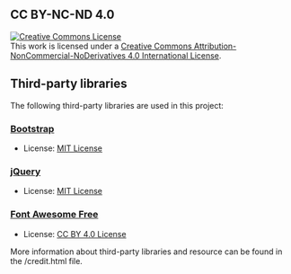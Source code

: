 ## CC BY-NC-ND 4.0

<a rel="license" href="http://creativecommons.org/licenses/by-nc-nd/4.0/"><img alt="Creative Commons License" style="border-width:0" src="https://i.creativecommons.org/l/by-nc-nd/4.0/88x31.png" /></a>
<br />
This work is licensed under a <a rel="license" href="http://creativecommons.org/licenses/by-nc-nd/4.0/">Creative Commons Attribution-NonCommercial-NoDerivatives 4.0 International License</a>.

## Third-party libraries
The following third-party libraries are used in this project:

### [Bootstrap](https://getbootstrap.com/)
- License: [MIT License](https://jquery.org/license/)

### [jQuery](https://jquery.com/)
- License: [MIT License](https://opensource.org/licenses/MIT)

### [Font Awesome Free](https://fontawesome.com/)
- License: [CC BY 4.0 License](https://fontawesome.com/license/free)

More information about third-party libraries and resource can be found in the /credit.html file.